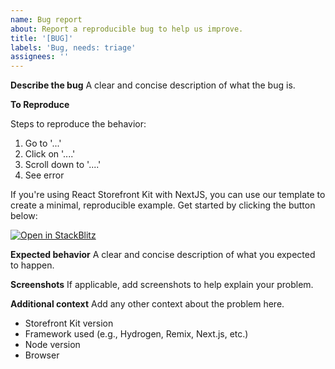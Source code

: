 ```yaml
---
name: Bug report
about: Report a reproducible bug to help us improve.
title: '[BUG]'
labels: 'Bug, needs: triage'
assignees: ''
---
```


**Describe the bug**
A clear and concise description of what the bug is.

**To Reproduce**

Steps to reproduce the behavior:

1. Go to '...'
2. Click on '....'
3. Scroll down to '....'
4. See error

If you're using React Storefront Kit with NextJS, you can use our template to create a minimal, reproducible example. Get started by clicking the button below:

[![Open in StackBlitz](https://developer.stackblitz.com/img/open_in_stackblitz.svg)](https://stackblitz.com/fork/github/shopify/storefront-kit/tree/main/apps/nextjs?file=pages%2Findex.tsx)

**Expected behavior**
A clear and concise description of what you expected to happen.

**Screenshots**
If applicable, add screenshots to help explain your problem.

**Additional context**
Add any other context about the problem here.

- Storefront Kit version
- Framework used (e.g., Hydrogen, Remix, Next.js, etc.)
- Node version
- Browser
